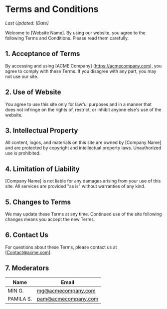 # Terms and Conditions

_Last Updated: [Date]_

Welcome to [Website Name]. By using our website, you agree to the following Terms and Conditions. Please read them carefully.

## 1. Acceptance of Terms

By accessing and using [ACME Company] (https://acmecompany.com), you agree to comply with these Terms. If you disagree with any part, you may not use our site.

## 2. Use of Website

You agree to use this site only for lawful purposes and in a manner that does not infringe on the rights of, restrict, or inhibit anyone else's use of the website.

## 3. Intellectual Property

All content, logos, and materials on this site are owned by [Company Name] and are protected by copyright and intellectual property laws. Unauthorized use is prohibited.

## 4. Limitation of Liability

[Company Name] is not liable for any damages arising from your use of this site. All services are provided "as is" without warranties of any kind.

## 5. Changes to Terms

We may update these Terms at any time. Continued use of the site following changes means you accept the new Terms.

## 6. Contact Us

For questions about these Terms, please contact us at [Contact@acme.com].

## 7. Moderators 

| Name      | Email               | 
| --------- | ------------------- | 
| MIN G.    | mg@acmecompany.com  |
| PAMILA S. | pam@acmecompany.com |
